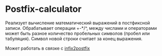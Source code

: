 # Postfix-calculator
Реализует вычисление математический выражений в постфиксной записи. Обрабатывает операции +-*/^, между числами и операторами может быть разное количество пробельных символов (пробел или табуляция). Символ новой строки считает за конец выражения.

Может работать в связке с [infix2postfix](https://github.com/evgenyPro/Infix2postfix)
